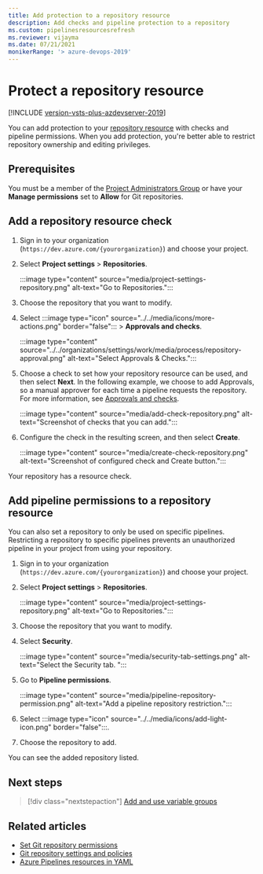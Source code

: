 ```yaml
---
title: Add protection to a repository resource
description: Add checks and pipeline protection to a repository
ms.custom: pipelinesresourcesrefresh
ms.reviewer: vijayma
ms.date: 07/21/2021
monikerRange: '> azure-devops-2019'
---
```


# Protect a repository resource

[!INCLUDE [version-vsts-plus-azdevserver-2019](../../includes/version-vsts-plus-azdevserver-2019.md)]

You can add protection to your [repository resource](resources.md#resources-repositories) with checks and pipeline permissions. When you add protection, you're better able to restrict repository ownership and editing privileges.

## Prerequisites

You must be a member of the [Project Administrators Group](../../organizations/security/set-project-collection-level-permissions.md) or have your **Manage permissions** set to **Allow** for Git repositories.

## Add a repository resource check

1. Sign in to your organization (```https://dev.azure.com/{yourorganization}```) and choose your project.

1. Select **Project settings** > **Repositories**.

    :::image type="content" source="media/project-settings-repository.png" alt-text="Go to Repositories.":::

1. Choose the repository that you want to modify.

1. Select :::image type="icon" source="../../media/icons/more-actions.png" border="false"::: > **Approvals and checks**.

    :::image type="content" source="../../organizations/settings/work/media/process/repository-approval.png" alt-text="Select Approvals & Checks.":::

1. Choose a check to set how your repository resource can be used, and then select **Next**. In the following example, we choose to add Approvals, so a manual approver for each time a pipeline requests the repository. For more information, see [Approvals and checks](approvals.md).

   :::image type="content" source="media/add-check-repository.png" alt-text="Screenshot of checks that you can add.":::

1. Configure the check in the resulting screen, and then select **Create**.

   :::image type="content" source="media/create-check-repository.png" alt-text="Screenshot of configured check and Create button.":::

Your repository has a resource check.
## Add pipeline permissions to a repository resource

You can also set a repository to only be used on specific pipelines. Restricting a repository to specific pipelines prevents an unauthorized pipeline in your project from using your repository.

1. Sign in to your organization (```https://dev.azure.com/{yourorganization}```) and choose your project.

1. Select **Project settings** > **Repositories**.

    :::image type="content" source="media/project-settings-repository.png" alt-text="Go to Repositories.":::

1. Choose the repository that you want to modify.

1. Select **Security**.

    :::image type="content" source="media/security-tab-settings.png" alt-text="Select the Security tab. ":::

1. Go to **Pipeline permissions**.

    :::image type="content" source="media/pipeline-repository-permission.png" alt-text="Add a pipeline repository restriction.":::

1. Select :::image type="icon" source="../../media/icons/add-light-icon.png" border="false":::.

1. Choose the repository to add.

You can see the added repository listed.

## Next steps

> [!div class="nextstepaction"]
> [Add and use variable groups](../library/variable-groups.md)

## Related articles

- [Set Git repository permissions](/azure/devops/repos/git/set-git-repository-permissions)
- [Git repository settings and policies](../../repos/git/repository-settings.md)
- [Azure Pipelines resources in YAML](resources.md)
